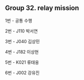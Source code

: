 ## Group 32. relay mission 

1번 - 공통 수행

2번 - J110 박서연

3번 - J040 김상민

4번 - J182 이상현

5번 - K021 류태웅

6번 - J002 강유진
